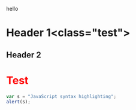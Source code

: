 hello
# Header 1<class="test">
## Header 2 
<h1 class="test">Test</h1>

```javascript
var s = "JavaScript syntax highlighting";
alert(s);
```

<style>

    .test{
        color: red;
    }


